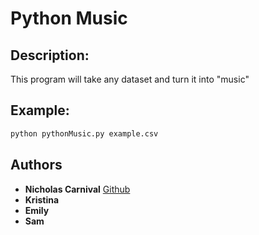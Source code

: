 # Python Music

## Description:
This program will take any dataset and turn it into "music" 

## Example:
```bash
python pythonMusic.py example.csv
```

## Authors

* **Nicholas Carnival** [Github](https://github.com/ncarn2)
* **Kristina**
* **Emily**
* **Sam** 
